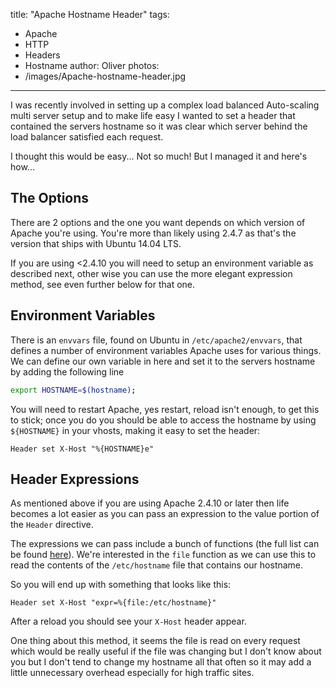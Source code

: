 title: "Apache Hostname Header"
tags:
- Apache
- HTTP
- Headers
- Hostname
author: Oliver
photos:
- /images/Apache-hostname-header.jpg
---

I was recently involved in setting up a complex load balanced Auto-scaling multi server setup and to make life easy I wanted to set a header that contained the servers hostname so it was clear which server behind the load balancer satisfied each request.

I thought this would be easy... Not so much! But I managed it and here's how... 

<!-- more -->

## The Options

There are 2 options and the one you want depends on which version of Apache you're using. You're more than likely using 2.4.7 as that's the version that ships with Ubuntu 14.04 LTS.

If you are using <2.4.10 you will need to setup an environment variable as described next, other wise you can use the more elegant expression method, see even further below for that one.

## Environment Variables

There is an `envvars` file, found on Ubuntu in `/etc/apache2/envvars`, that defines a number of environment variables Apache uses for various things. We can define our own variable in here and set it to the servers hostname by adding the following line

```bash
export HOSTNAME=$(hostname);
```

You will need to restart Apache, yes restart, reload isn't enough, to get this to stick; once you do you should be able to access the hostname by using `${HOSTNAME}` in your vhosts, making it easy to set the header:

```
Header set X-Host "%{HOSTNAME}e"
```

## Header Expressions

As mentioned above if you are using Apache 2.4.10 or later then life becomes a lot easier as you can pass an expression to the value portion of the `Header` directive.

The expressions we can pass include a bunch of functions (the full list can be found [here](https://httpd.apache.org/docs/2.4/expr.html#functions)). We're interested in the `file` function as we can use this to read the contents of the `/etc/hostname` file that contains our hostname.

So you will end up with something that looks like this:

```
Header set X-Host "expr=%{file:/etc/hostname}"
```

After a reload you should see your `X-Host` header appear.

One thing about this method, it seems the file is read on every request which would be really useful if the file was changing but I don't know about you but I don't tend to change my hostname all that often so it may add a little unnecessary overhead especially for high traffic sites.


